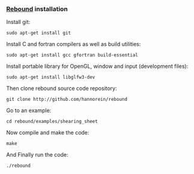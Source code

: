 ### [Rebound](https://rebound.readthedocs.io/en/latest/) installation

Install git:

`sudo apt-get install git`

Install C and fortran compilers as well as build utilities:

`sudo apt-get install gcc gfortran build-essential`

Install portable library for OpenGL, window and input (development files):

`sudo apt-get install libglfw3-dev`

Then clone rebound source code repository:

`git clone http://github.com/hannorein/rebound`

Go to an example:

`cd rebound/examples/shearing_sheet`

Now compile and make the code:

`make`

And Finally run the code:

`./rebound`
